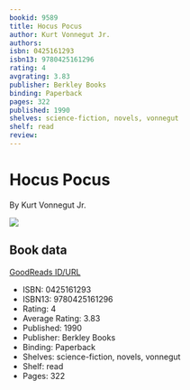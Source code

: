 ```yaml
---
bookid: 9589
title: Hocus Pocus
author: Kurt Vonnegut Jr.
authors: 
isbn: 0425161293
isbn13: 9780425161296
rating: 4
avgrating: 3.83
publisher: Berkley Books
binding: Paperback
pages: 322
published: 1990
shelves: science-fiction, novels, vonnegut
shelf: read
review: 
---
```


# Hocus Pocus

By Kurt Vonnegut Jr.

![](https://i.gr-assets.com/images/S/compressed.photo.goodreads.com/books/1391684344l/9589.jpg)

## Book data

[GoodReads ID/URL](https://www.goodreads.com/book/show/9589)

- ISBN: 0425161293
- ISBN13: 9780425161296
- Rating: 4
- Average Rating: 3.83
- Published: 1990
- Publisher: Berkley Books
- Binding: Paperback
- Shelves: science-fiction, novels, vonnegut
- Shelf: read
- Pages: 322

